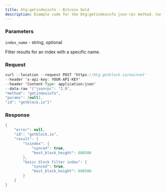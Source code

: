 ```yaml
---
title: btg:getindexinfo - Bitcoin Gold
description: Example code for the btg:getindexinfo json-rpc method. Сomplete guide on how to use btg:getindexinfo json-rpc in GetBlock.io Web3 documentation.
---
```


### Parameters


`index_name` - string, optional

Filter results for an index with a specific name.

### Request

``` java
curl --location --request POST 'https://btg.getblock.io/mainnet' 
--header 'x-api-key: YOUR-API-KEY' 
--header 'Content-Type: application/json' 
--data-raw '{"jsonrpc": "2.0",
"method": "getindexinfo",
"params": [null],
"id": "getblock.io"}'
```

###  Response

``` java
{
    "error": null,
    "id": "getblock.io",
    "result": {
        "txindex": {
            "synced": true,
            "best_block_height": 680586
        },
        "basic block filter index": {
            "synced": true,
            "best_block_height": 680586
        }
    }
}
```

